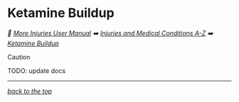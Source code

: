 # Ketamine Buildup

<!-- @generate_breadcrumb_trail {"template": "_:file_folder: {0}_", "connector": " :arrow_right: "} -->
_:file_folder: [More Injuries User Manual](/docs/wiki/README.md) :arrow_right: [Injuries and Medical Conditions A-Z](/docs/wiki/injuries-and-medical-conditions-a-z/README.md) :arrow_right: [Ketamine Buildup](/docs/wiki/injuries-and-medical-conditions-a-z/ketamine-buildup.md)_
<!-- @end_generated_block -->

> [!CAUTION]
> TODO: update docs

<!-- @generate_link_to_top {"template": "---\n_[back to the top]({1})_"} -->
---
_[back to the top](#ketamine-buildup)_
<!-- @end_generated_block -->
